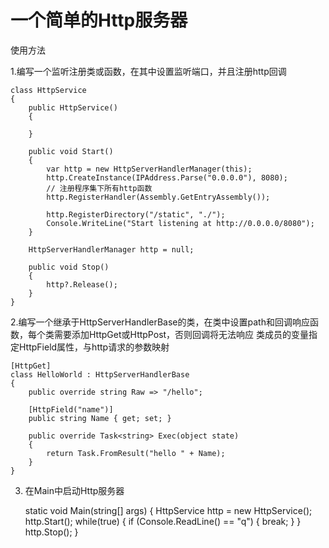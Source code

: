 # 一个简单的Http服务器
使用方法

1.编写一个监听注册类或函数，在其中设置监听端口，并且注册http回调

    class HttpService
    {
        public HttpService()
        {
            
        }

        public void Start()
        {
            var http = new HttpServerHandlerManager(this);
            http.CreateInstance(IPAddress.Parse("0.0.0.0"), 8080);
            // 注册程序集下所有http函数
            http.RegisterHandler(Assembly.GetEntryAssembly());

            http.RegisterDirectory("/static", "./");
            Console.WriteLine("Start listening at http://0.0.0.0/8080");
        }

        HttpServerHandlerManager http = null;

        public void Stop()
        {
            http?.Release();
        }
    }
    
2.编写一个继承于HttpServerHandlerBase的类，在类中设置path和回调响应函数，每个类需要添加HttpGet或HttpPost，否则回调将无法响应
  类成员的变量指定HttpField属性，与http请求的参数映射
  
    [HttpGet]
    class HelloWorld : HttpServerHandlerBase
    {
        public override string Raw => "/hello";

        [HttpField("name")]
        public string Name { get; set; }

        public override Task<string> Exec(object state)
        {
            return Task.FromResult("hello " + Name);
        }
    }

3. 在Main中启动Http服务器

    static void Main(string[] args)
    {
        HttpService http = new HttpService();
        http.Start();
        while(true)
        {
            if (Console.ReadLine() == "q")
            {
                break;
            }
        }
        http.Stop();
    }
